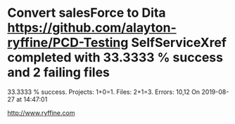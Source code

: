 # Convert salesForce to Dita https://github.com/alayton-ryffine/PCD-Testing SelfServiceXref completed with 33.3333 % success and 2 failing files

33.3333 % success. Projects: 1+0=1.  Files: 2+1=3. Errors: 10,12  On 2019-08-27 at 14:47:01





http://www.ryffine.com
